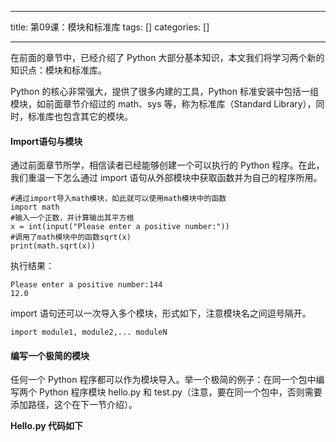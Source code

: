 
--- 
title:  第09课：模块和标准库 
tags: []
categories: [] 

---
在前面的章节中，已经介绍了 Python 大部分基本知识，本文我们将学习两个新的知识点：模块和标准库。

Python 的核心非常强大，提供了很多内建的工具，Python 标准安装中包括一组模块，如前面章节介绍过的 math、sys 等，称为标准库（Standard Library），同时，标准库也包含其它的模块。

#### Import语句与模块

通过前面章节所学，相信读者已经能够创建一个可以执行的 Python 程序。在此，我们重温一下怎么通过 import 语句从外部模块中获取函数并为自己的程序所用。

```
#通过import导入math模块，如此就可以使用math模块中的函数
import math
#输入一个正数，并计算输出其平方根
x = int(input("Please enter a positive number:"))
#调用了math模块中的函数sqrt(x)
print(math.sqrt(x))

```

执行结果：

```
Please enter a positive number:144
12.0

```

import 语句还可以一次导入多个模块，形式如下，注意模块名之间逗号隔开。

```
import module1, module2,... moduleN

```

#### 编写一个极简的模块

任何一个 Python 程序都可以作为模块导入。举一个极简的例子：在同一个包中编写两个 Python 程序模块 hello.py 和 test.py（注意，要在同一个包中，否则需要添加路径，这个在下一节介绍）。

**Hello.py 代码如下**
